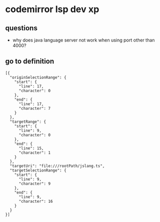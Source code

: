 # codemirror lsp dev xp

## questions

- why does java language server not work when using port other than 4000?

## go to definition

```JS
[{
  "originSelectionRange": {
    "start": {
      "line": 17,
      "character": 0
    },
    "end": {
      "line": 17,
      "character": 7
    }
  },
  "targetRange": {
    "start": {
      "line": 9,
      "character": 0
    },
    "end": {
      "line": 15,
      "character": 1
    }
  },
  "targetUri": "file:///rootPath/jslang.ts",
  "targetSelectionRange": {
    "start": {
      "line": 9,
      "character": 9
    },
    "end": {
      "line": 9,
      "character": 16
    }
  }
}]
```

